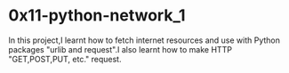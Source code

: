 # 0x11-python-network_1

In this project,I learnt how to fetch internet resources and use with Python packages "urlib and request".I also learnt how to make HTTP "GET,POST,PUT, etc." request.
